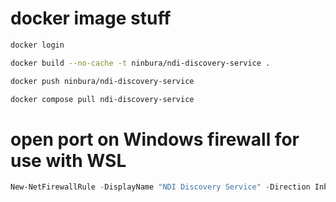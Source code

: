 # docker image stuff
```bash
docker login
```
```bash
docker build --no-cache -t ninbura/ndi-discovery-service .
```
```bash
docker push ninbura/ndi-discovery-service
```
```bash
docker compose pull ndi-discovery-service
```

# open port on Windows firewall for use with WSL
```PowerShell
New-NetFirewallRule -DisplayName "NDI Discovery Service" -Direction Inbound -Protocol TCP -LocalPort 5959 -Action Allow
```